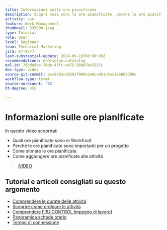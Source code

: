 ```yaml
---
title: Informazioni sulle ore pianificate
description: Scopri cosa sono le ore pianificate, perché le ore pianificate sono importanti per il tuo progetto e come aggiungere ore pianificate alle attività.
activity: use
feature: Work Management
thumbnail: 335090.jpeg
type: Tutorial
role: User
level: Beginner
team: Technical Marketing
jira: KT-8777
last-substantial-update: 2024-06-19T00:00:00Z
recommendations: noDisplay,noCatalog
exl-id: 76bde9ac-74de-41fc-ab75-5b987b42515c
doc-type: video
source-git-commit: acc6563ca6592f968e2a0ca8b1c6ec2886b9d30e
workflow-type: tm+mt
source-wordcount: '82'
ht-degree: 45%

---
```


# Informazioni sulle ore pianificate

In questo video scoprirai:

* Quali ore pianificate sono in Workfront
* Perché le ore pianificate sono importanti per un progetto
* Come stimare le ore pianificate
* Come aggiungere ore pianificate alle attività

>[!VIDEO](https://video.tv.adobe.com/v/335090/?quality=12&learn=on)


## Tutorial e articoli consigliati su questo argomento

* [Comprendere le durate delle attività](/help/manage-work/tasks/understand-task-durations.md)
* [Scoprire come ordinare le attività](/help/manage-work/tasks/learn-to-sequence-tasks.md)
* [Comprendere l’[!UICONTROL Impegno di lavoro]](/help/manage-work/tasks/understand-work-effort.md)
* [Panoramica schede orario](https://experienceleague.adobe.com/en/docs/workfront/using/timesheets/details/timesheets-overview)
* [Tempo di connessione](https://experienceleague.adobe.com/en/docs/workfront/using/timesheets/create-and-manage-timesheets-in-adobe-workfront/log-time)
